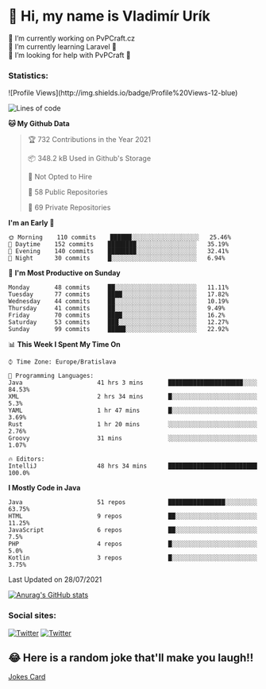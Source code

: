 <h1> 👋 Hi, my name is Vladimír Urík</h1>
<p>
 🔭 I’m currently working on PvPCraft.cz<br>
 🌱 I’m currently learning Laravel 💙<br>
 🤔 I’m looking for help with PvPCraft 💝<br>
</p>
<h3>Statistics:</h3>
<!--START_SECTION:waka-->
![Profile Views](http://img.shields.io/badge/Profile%20Views-12-blue)

![Lines of code](https://img.shields.io/badge/From%20Hello%20World%20I%27ve%20Written-4.5%20million%20lines%20of%20code-blue)

**🐱 My Github Data** 

> 🏆 732 Contributions in the Year 2021
 > 
> 📦 348.2 kB Used in Github's Storage 
 > 
> 🚫 Not Opted to Hire
 > 
> 📜 58 Public Repositories 
 > 
> 🔑 69 Private Repositories  
 > 
**I'm an Early 🐤** 

```text
🌞 Morning    110 commits    ██████░░░░░░░░░░░░░░░░░░░   25.46% 
🌆 Daytime    152 commits    ████████░░░░░░░░░░░░░░░░░   35.19% 
🌃 Evening    140 commits    ████████░░░░░░░░░░░░░░░░░   32.41% 
🌙 Night      30 commits     █░░░░░░░░░░░░░░░░░░░░░░░░   6.94%

```
📅 **I'm Most Productive on Sunday** 

```text
Monday       48 commits     ██░░░░░░░░░░░░░░░░░░░░░░░   11.11% 
Tuesday      77 commits     ████░░░░░░░░░░░░░░░░░░░░░   17.82% 
Wednesday    44 commits     ██░░░░░░░░░░░░░░░░░░░░░░░   10.19% 
Thursday     41 commits     ██░░░░░░░░░░░░░░░░░░░░░░░   9.49% 
Friday       70 commits     ████░░░░░░░░░░░░░░░░░░░░░   16.2% 
Saturday     53 commits     ███░░░░░░░░░░░░░░░░░░░░░░   12.27% 
Sunday       99 commits     █████░░░░░░░░░░░░░░░░░░░░   22.92%

```


📊 **This Week I Spent My Time On** 

```text
⌚︎ Time Zone: Europe/Bratislava

💬 Programming Languages: 
Java                     41 hrs 3 mins       █████████████████████░░░░   84.53% 
XML                      2 hrs 34 mins       █░░░░░░░░░░░░░░░░░░░░░░░░   5.3% 
YAML                     1 hr 47 mins        █░░░░░░░░░░░░░░░░░░░░░░░░   3.69% 
Rust                     1 hr 20 mins        ░░░░░░░░░░░░░░░░░░░░░░░░░   2.76% 
Groovy                   31 mins             ░░░░░░░░░░░░░░░░░░░░░░░░░   1.07%

🔥 Editors: 
IntelliJ                 48 hrs 34 mins      █████████████████████████   100.0%

```

**I Mostly Code in Java** 

```text
Java                     51 repos            ████████████████░░░░░░░░░   63.75% 
HTML                     9 repos             ██░░░░░░░░░░░░░░░░░░░░░░░   11.25% 
JavaScript               6 repos             ██░░░░░░░░░░░░░░░░░░░░░░░   7.5% 
PHP                      4 repos             █░░░░░░░░░░░░░░░░░░░░░░░░   5.0% 
Kotlin                   3 repos             █░░░░░░░░░░░░░░░░░░░░░░░░   3.75%

```



 Last Updated on 28/07/2021
<!--END_SECTION:waka-->

[![Anurag's GitHub stats](https://github-readme-stats.vercel.app/api?username=vladimir-urik)](https://github.com/anuraghazra/github-readme-stats)

<h3>Social sites:</h3>
<p><a href="https://twitter.com/GGGEDR" target="_blank"><img alt="Twitter" src="https://img.shields.io/badge/twitter-%231DA1F2.svg?&style=for-the-badge&logo=twitter&logoColor=white" /></a> <a href="https://www.reddit.com/user/GGGEDR" target="_blank"><img alt="Twitter" src="https://img.shields.io/badge/reddit-%23FE6262.svg?&style=for-the-badge&logo=reddit&logoColor=white" /></a>
</p>

## 😂 Here is a random joke that'll make you laugh!!
[Jokes Card](https://readme-jokes.vercel.app/api)

